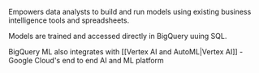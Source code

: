 Empowers data analysts to build and run models using existing business intelligence tools and spreadsheets.

Models are trained and accessed directly in BigQuery uuing SQL.

BigQuery ML also integrates with [[Vertex AI and AutoML|Vertex AI]] - Google Cloud's end to end AI and ML platform

